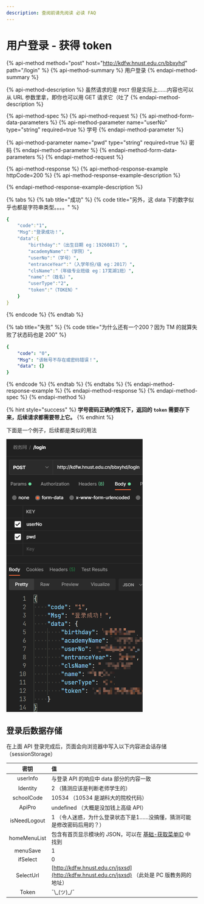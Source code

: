 ```yaml
---
description: 查阅前请先阅读 必读 FAQ
---
```


# 用户登录 - 获得 token

{% api-method method="post" host="http://kdfw.hnust.edu.cn/bbxyhd" path="/login" %}
{% api-method-summary %}
用户登录
{% endapi-method-summary %}

{% api-method-description %}
虽然请求的是 `POST` 但是实际上……内容也可以从 URL 参数里拿，即你也可以用 GET 请求它（吐了
{% endapi-method-description %}

{% api-method-spec %}
{% api-method-request %}
{% api-method-form-data-parameters %}
{% api-method-parameter name="userNo" type="string" required=true %}
学号
{% endapi-method-parameter %}

{% api-method-parameter name="pwd" type="string" required=true %}
密码
{% endapi-method-parameter %}
{% endapi-method-form-data-parameters %}
{% endapi-method-request %}

{% api-method-response %}
{% api-method-response-example httpCode=200 %}
{% api-method-response-example-description %}

{% endapi-method-response-example-description %}

{% tabs %}
{% tab title="成功" %}
{% code title="另外，这 data 下的数字似乎也都是字符串类型。。。。" %}
```yaml
{
    "code":"1",
    "Msg":"登录成功！",
    "data":{
        "birthday":"（出生日期 eg：19260817）",
        "academyName":"（学院）",
        "userNo":"（学号）",
        "entranceYear":"（入学年份/级 eg：2017）",
        "clsName":"（年级专业班级 eg：17芜湖1班）",
        "name":"（姓名）",
        "userType":"2",
        "token":"（TOKEN）"
    }
}
```
{% endcode %}
{% endtab %}

{% tab title="失败" %}
{% code title="为什么还有一个200？因为 TM 的就算失败了状态码也是 200" %}
```yaml
{
    "code": "0",
    "Msg": "该帐号不存在或密码错误！",
    "data": {}
}
```
{% endcode %}
{% endtab %}
{% endtabs %}
{% endapi-method-response-example %}
{% endapi-method-response %}
{% endapi-method-spec %}
{% endapi-method %}

{% hint style="success" %}
**学号密码正确的情况下，返回的 `token` 需要存下来，后续请求都需要带上它。**
{% endhint %}

下面是一个例子，后续都是类似的用法

![](../.gitbook/assets/image%20%282%29.png)

## 登录后数据存储

在上面 API 登录完成后，页面会向浏览器中写入以下内容进会话存储（sessionStorage）

| 密钥 | 值 |
| :---: | :--- |
| userInfo | 与登录 API 的响应中 data 部分的内容一致 |
| Identity | 2 （猜测应该是判断老师学生的） |
| schoolCode | 10534 （10534 是湖科大的院校代码） |
| ApiPro | undefined （大概是没加钱上高级 API） |
| isNeedLogout | 1 （令人迷惑，为什么登录状态下是1……没搞懂，猜测可能是修改密码后用的？） |
| homeMenuList | 包含有首页显示模块的 JSON，可以在 [基础-获取菜单ID](https://kdjw.docs.jakting.com/base/menu-id) 中找到 |
| menuSave | 1 |
| ifSelect | 0 |
| SelectUrl | [http://kdfw.hnust.edu.cn/jsxsd](http://kdfw.hnust.edu.cn/jsxsd)   （此处是 PC 版教务网的地址） |
| Token | ¯\\_\(ツ\)\_/¯ |



